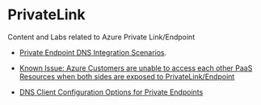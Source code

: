 # PrivateLink

Content and Labs related to Azure Private Link/Endpoint

- [Private Endpoint DNS Integration Scenarios](https://github.com/dmauser/PrivateLink/tree/master/DNS-Integration-Scenarios).
- [Known Issue: Azure Customers are unable to access each other PaaS Resources when both sides are exposed to PrivateLink/Endpoint](https://github.com/dmauser/PrivateLink/tree/master/Issue-Customer-Unable-to-Access-PaaS-AfterPrivateLink)

- [DNS Client Configuration Options for Private Endpoints](https://github.com/dmauser/PrivateLink/tree/master/DNS-Client-Configuration-Options)